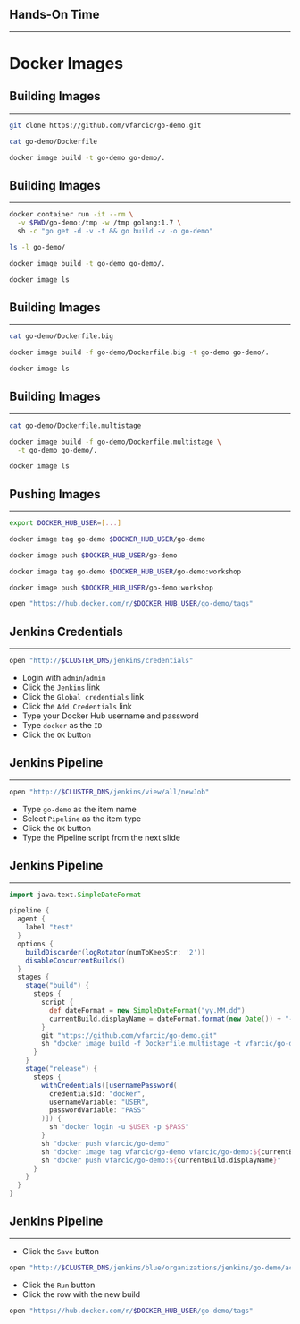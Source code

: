 ## Hands-On Time

---

# Docker Images


## Building Images

---

```bash
git clone https://github.com/vfarcic/go-demo.git

cat go-demo/Dockerfile

docker image build -t go-demo go-demo/.
```


## Building Images

---

```bash
docker container run -it --rm \
  -v $PWD/go-demo:/tmp -w /tmp golang:1.7 \
  sh -c "go get -d -v -t && go build -v -o go-demo"

ls -l go-demo/

docker image build -t go-demo go-demo/.

docker image ls
```


## Building Images

---

```bash
cat go-demo/Dockerfile.big

docker image build -f go-demo/Dockerfile.big -t go-demo go-demo/.

docker image ls
```


## Building Images

---

```bash
cat go-demo/Dockerfile.multistage

docker image build -f go-demo/Dockerfile.multistage \
  -t go-demo go-demo/.

docker image ls
```


## Pushing Images

---

```bash
export DOCKER_HUB_USER=[...]

docker image tag go-demo $DOCKER_HUB_USER/go-demo

docker image push $DOCKER_HUB_USER/go-demo

docker image tag go-demo $DOCKER_HUB_USER/go-demo:workshop

docker image push $DOCKER_HUB_USER/go-demo:workshop

open "https://hub.docker.com/r/$DOCKER_HUB_USER/go-demo/tags"
```


## Jenkins Credentials

---

```bash
open "http://$CLUSTER_DNS/jenkins/credentials"
```

* Login with `admin`/`admin`
* Click the `Jenkins` link
* Click the `Global credentials` link
* Click the `Add Credentials` link
* Type your Docker Hub username and password
* Type `docker` as the `ID`
* Click the `OK` button


## Jenkins Pipeline

---

```bash
open "http://$CLUSTER_DNS/jenkins/view/all/newJob"
```

* Type `go-demo` as the item name
* Select `Pipeline` as the item type
* Click the `OK` button
* Type the Pipeline script from the next slide


## Jenkins Pipeline

---

```groovy
import java.text.SimpleDateFormat

pipeline {
  agent {
    label "test"
  }
  options {
    buildDiscarder(logRotator(numToKeepStr: '2'))
    disableConcurrentBuilds()
  }
  stages {
    stage("build") {
      steps {
        script {
          def dateFormat = new SimpleDateFormat("yy.MM.dd")
          currentBuild.displayName = dateFormat.format(new Date()) + "-" + env.BUILD_NUMBER
        }
        git "https://github.com/vfarcic/go-demo.git"
        sh "docker image build -f Dockerfile.multistage -t vfarcic/go-demo ."
      }
    }
    stage("release") {
      steps {
        withCredentials([usernamePassword(
          credentialsId: "docker",
          usernameVariable: "USER",
          passwordVariable: "PASS"
        )]) {
          sh "docker login -u $USER -p $PASS"
        }
        sh "docker push vfarcic/go-demo"
        sh "docker image tag vfarcic/go-demo vfarcic/go-demo:${currentBuild.displayName}"
        sh "docker push vfarcic/go-demo:${currentBuild.displayName}"
      }
    }
  }
}
```


## Jenkins Pipeline

---

* Click the `Save` button

```bash
open "http://$CLUSTER_DNS/jenkins/blue/organizations/jenkins/go-demo/activity"
```

* Click the `Run` button
* Click the row with the new build

```bash
open "https://hub.docker.com/r/$DOCKER_HUB_USER/go-demo/tags"
```
